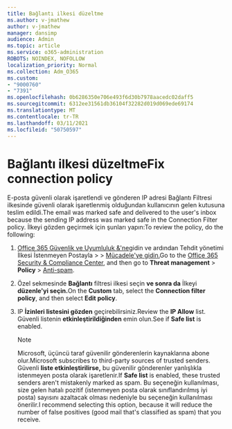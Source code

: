 ```yaml
---
title: Bağlantı ilkesi düzeltme
ms.author: v-jmathew
author: v-jmathew
manager: dansimp
audience: Admin
ms.topic: article
ms.service: o365-administration
ROBOTS: NOINDEX, NOFOLLOW
localization_priority: Normal
ms.collection: Adm_O365
ms.custom:
- "9000760"
- "7391"
ms.openlocfilehash: 0b6286350e706e493f6d30b7978aacedc02daff5
ms.sourcegitcommit: 6312ee31561db36104f32282d019d069ede69174
ms.translationtype: MT
ms.contentlocale: tr-TR
ms.lasthandoff: 03/11/2021
ms.locfileid: "50750597"
---
```

# <a name="fix-connection-policy"></a><span data-ttu-id="4e36b-102">Bağlantı ilkesi düzeltme</span><span class="sxs-lookup"><span data-stu-id="4e36b-102">Fix connection policy</span></span>

<span data-ttu-id="4e36b-103">E-posta güvenli olarak işaretlendi ve gönderen IP adresi Bağlantı Filtresi ilkesinde güvenli olarak işaretlenmiş olduğundan kullanıcının gelen kutusuna teslim edildi.</span><span class="sxs-lookup"><span data-stu-id="4e36b-103">The email was marked safe and delivered to the user's inbox because the sending IP address was marked safe in the Connection Filter policy.</span></span> <span data-ttu-id="4e36b-104">İlkeyi gözden geçirmek için şunları yapın:</span><span class="sxs-lookup"><span data-stu-id="4e36b-104">To review the policy, do the following:</span></span>

1. <span data-ttu-id="4e36b-105">[Office 365 Güvenlik ve Uyumluluk &'ne](https://go.microsoft.com/fwlink/p/?linkid=2077143)gidin ve ardından Tehdit yönetimi İlkesi İstenmeyen Postayla   >    >  [Mücadele'ye gidin.](https://go.microsoft.com/fwlink/?linkid=2101518)</span><span class="sxs-lookup"><span data-stu-id="4e36b-105">Go to the [Office 365 Security & Compliance Center](https://go.microsoft.com/fwlink/p/?linkid=2077143), and then go to **Threat management** > **Policy** > [Anti-spam](https://go.microsoft.com/fwlink/?linkid=2101518).</span></span>
2. <span data-ttu-id="4e36b-106">Özel sekmesinde **Bağlantı** filtresi ilkesi seçin **ve sonra da** İlkeyi **düzenle'yi seçin.**</span><span class="sxs-lookup"><span data-stu-id="4e36b-106">On the **Custom** tab, select the **Connection filter policy**, and then select **Edit policy**.</span></span>
3. <span data-ttu-id="4e36b-107">IP **İzinleri listesini gözden** geçirebilirsiniz.</span><span class="sxs-lookup"><span data-stu-id="4e36b-107">Review the **IP Allow** list.</span></span> <span data-ttu-id="4e36b-108">Güvenli listenin **etkinleştirildiğinden** emin olun.</span><span class="sxs-lookup"><span data-stu-id="4e36b-108">See if **Safe list** is enabled.</span></span>

    > [!NOTE]
    > <span data-ttu-id="4e36b-109">Microsoft, üçüncü taraf güvenilir gönderenlerin kaynaklarına abone olur.</span><span class="sxs-lookup"><span data-stu-id="4e36b-109">Microsoft subscribes to third-party sources of trusted senders.</span></span> <span data-ttu-id="4e36b-110">Güvenli **liste etkinleştirilirse,** bu güvenilir gönderenler yanlışlıkla istenmeyen posta olarak işaretlenir.</span><span class="sxs-lookup"><span data-stu-id="4e36b-110">If **Safe list** is enabled, these trusted senders aren't mistakenly marked as spam.</span></span> <span data-ttu-id="4e36b-111">Bu seçeneğin kullanılması, size gelen hatalı pozitif (istenmeyen posta olarak sınıflandırılmış iyi posta) sayısını azaltacak olması nedeniyle bu seçeneğin kullanılması önerilir.</span><span class="sxs-lookup"><span data-stu-id="4e36b-111">I recommend selecting this option, because it will reduce the number of false positives (good mail that's classified as spam) that you receive.</span></span>
